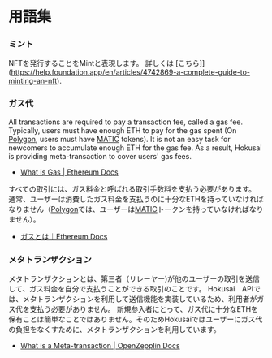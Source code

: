 # 用語集

### ミント

NFTを発行することをMintと表現します。 詳しくは [こちら]](https://help.foundation.app/en/articles/4742869-a-complete-guide-to-minting-an-nft).

### ガス代
All transactions are required to pay a transaction fee, called a gas fee.
Typically, users must have enough ETH to pay for the gas spent (On [Polygon](https://polygon.technology/), users must have [MATIC](https://polygon.technology/matic-token/) tokens).
It is not an easy task for newcomers to accumulate enough ETH for the gas fee. As a result, Hokusai is providing meta-transaction to cover users' gas fees. 
- [What is Gas | Ethereum Docs](https://ethereum.org/fi/developers/docs/gas/)

すべての取引には、ガス料金と呼ばれる取引手数料を支払う必要があります。
通常、ユーザーは消費したガス料金を支払うのに十分なETHを持っていなければなりません（[Polygon](https://polygon.technology/)では、ユーザーは[MATIC](https://polygon.technology/matic-token/)トークンを持っていなければなりません）。

- [ガスとは｜Ethereum Docs](https://ethereum.org/fi/developers/docs/gas/)


### メタトランザクション

メタトランザクションとは、第三者（リレーヤー)が他のユーザーの取引を送信して、ガス料金を自分で支払うことができる取引のことです。
Hokusai　APIでは、メタトランザクションを利用して送信機能を実装しているため、利用者がガス代を支払う必要がありません。
新規参入者にとって、ガス代に十分なETHを保有ことは簡単なことではありません。そのためHokusaiではユーザーにガス代の負担をなくすために、メタトランザクションを利用しています。

- [What is a Meta-transaction | OpenZepplin Docs](https://docs.openzeppelin.com/learn/sending-gasless-transactions#what-is-a-meta-tx)